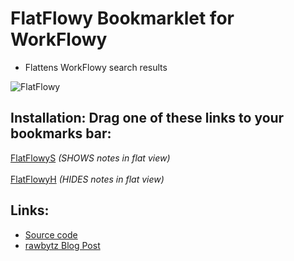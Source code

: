 # FlatFlowy Bookmarklet for WorkFlowy

- Flattens WorkFlowy search results

![FlatFlowy](https://i.imgur.com/VGNHtcj.gif)

## Installation: Drag one of these links to your bookmarks bar:

<!-- Special #setup editing instrucions go here -->
<a href="javascript:(function flatFlowy_2_7(hideNotes=false){if(typeof hideNotes!==&quot;boolean&quot;)hideNotes=false;function toastMsg(str,sec,err){WF.showMessage(str.bold(),err);setTimeout(()=&gt;WF.hideMessage(),(sec||2)*1e3)}const css=`.page.searching .project .name${hideNotes?&quot;,.page.searching .project .notes&quot;:&quot;&quot;}{display:none!important}.page.searching .project.matches .name.matches{display:block!important}.page.searching .selected&gt;.children&gt;.project .project{margin:0 0 4px!important}.page.searching .children{margin:0!important;padding:0!important;border:0!important}.page.searching .childrenEnd{height:0!important}`;const h=`data:text/css;charset=UTF-8,${encodeURIComponent(css)}`;const s=document.querySelector(`link[href=&quot;${h}&quot;]`);const noSearch=WF.currentSearchQuery()===null;if(s){if(noSearch)toastMsg(`FlatFlowy: ${s.disabled?&quot;ON&quot;:&quot;OFF&quot;}`);return void(s.disabled=!s.disabled)}const a=document.createElement(&quot;link&quot;);a.rel=&quot;stylesheet&quot;;a.href=h;document.head.appendChild(a);if(noSearch)toastMsg(&quot;Flatflowy: ON&quot;)})();">FlatFlowyS</a> <i>(SHOWS notes in flat view)</i>
<br><br>
<a href="javascript:(function flatFlowy_2_7(hideNotes=true){if(typeof hideNotes!==&quot;boolean&quot;)hideNotes=false;function toastMsg(str,sec,err){WF.showMessage(str.bold(),err);setTimeout(()=&gt;WF.hideMessage(),(sec||2)*1e3)}const css=`.page.searching .project .name${hideNotes?&quot;,.page.searching .project .notes&quot;:&quot;&quot;}{display:none!important}.page.searching .project.matches .name.matches{display:block!important}.page.searching .selected&gt;.children&gt;.project .project{margin:0 0 4px!important}.page.searching .children{margin:0!important;padding:0!important;border:0!important}.page.searching .childrenEnd{height:0!important}`;const h=`data:text/css;charset=UTF-8,${encodeURIComponent(css)}`;const s=document.querySelector(`link[href=&quot;${h}&quot;]`);const noSearch=WF.currentSearchQuery()===null;if(s){if(noSearch)toastMsg(`FlatFlowy: ${s.disabled?&quot;ON&quot;:&quot;OFF&quot;}`);return void(s.disabled=!s.disabled)}const a=document.createElement(&quot;link&quot;);a.rel=&quot;stylesheet&quot;;a.href=h;document.head.appendChild(a);if(noSearch)toastMsg(&quot;Flatflowy: ON&quot;)})();">FlatFlowyH</a> <i>(HIDES notes in flat view)</i>


## Links:
- [Source code](https://github.com/rawbytz/flatflowy/blob/master/FlatFlowy.js)
- [rawbytz Blog Post](https://rawbytz.wordpress.com/2015/12/16/flat-workflowy-lists/)


<!-- 
LINKS REFERENCING THIS

@SOFTWARE https://rawbytz.wordpress.com/software/

@BLOG Redirects https://rawbytz.wordpress.com/2015/12/16/flat-workflowy-lists/

@WFBLOG NOT YET https://blog.workflowy.com/2016/05/26/dr-workflowy-dissects-stress-and-anxiety/

 -->
